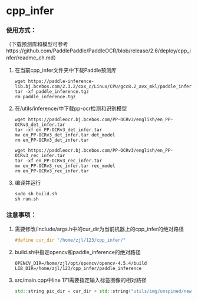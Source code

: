 # cpp_infer


### 使用方式：

（下载预测库和模型可参考https://github.com/PaddlePaddle/PaddleOCR/blob/release/2.6/deploy/cpp_infer/readme_ch.md）
1. 在当前cpp_infer文件夹中下载Paddle预测库

    ```shell
    wget https://paddle-inference-lib.bj.bcebos.com/2.3.2/cxx_c/Linux/CPU/gcc8.2_avx_mkl/paddle_inference.tgz
    tar -xf paddle_inference.tgz
    rm paddle_inference.tgz
    ```

2. 在/utils/inference/中下载pp-ocr检测和识别模型

    ```shell
    wget https://paddleocr.bj.bcebos.com/PP-OCRv3/english/en_PP-OCRv3_det_infer.tar
    tar -xf en_PP-OCRv3_det_infer.tar
    mv en_PP-OCRv3_det_infer.tar det_model
    rm en_PP-OCRv3_det_infer.tar

    wget https://paddleocr.bj.bcebos.com/PP-OCRv3/english/en_PP-OCRv3_rec_infer.tar
    tar -xf en_PP-OCRv3_rec_infer.tar
    mv en_PP-OCRv3_rec_infer.tar rec_model
    rm en_PP-OCRv3_rec_infer.tar
    ```


3. 编译并运行

    ```shell
    sudo sh build.sh
    sh run.sh
    ```


### 注意事项：

1. 需要修改/include/args.h中的cur_dir为当前机器上的cpp_infer的绝对路径

   ```cpp
   #define cur_dir "/home/zjl/123/cpp_infer/"
   ```

   

2. build.sh中指定opencv和paddle_inference的绝对路径

   ```shell
   OPENCV_DIR=/home/zjl/opt/opencv/opencv-4.5.4/build
   LIB_DIR=/home/zjl/123/cpp_infer/paddle_inference
   ```

   

3. src/main.cpp中line 171需要指定输入标签图像的相对路径

   ```cpp
   std::string pic_dir = cur_dir + std::string("utils/img/unspined/new_origin4.jpg");   //输入标签图像地址
   ```

